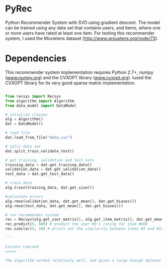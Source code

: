PyRec
=====

Python Recommender System with SVD using gradient descent. The model can be trained using any data set that contains users, and items, where one or more users have rated at least one item.  For testing this recommender system, I used the Movielens dataset (http://www.grouplens.org/node/73). 


Dependencies
=====

This recommender system implementation requires Python 2.7+, numpy (www.numpy.org) and the CVXOPT library (www.cvxopt.org).  Iused the CVXOPT library for its very good sparse matrix implementation.

```python

from recsys import Recsys
from algorithm import Algorithm
from data_model import DataModel

# intialize classes
alg = Algorithm()
dat = DataModel()

# load file
dat.load_from_file("data.csv")

# split data set
dat.split_train_validate_test()

# get training, validation and test sets 
training_data = dat.get_training_data()
validation_data = dat.get_validation_data()
test_data = dat.get_test_data()

# train data
alg.train(training_data, dat.get_size())

#calculate errors
alg.rmse(validation_data, dat.get_mean(), dat.get_biases())
alg.rmse(test_data, dat.get_mean(), dat.get_biases())

# run recommender system
rec = Recsys(alg.get_user_matrix(), alg.get_item_matrix(), dat.get_mean(), *dat.get_biases())
rec.predict(5, 600) # predict the user #5's rating for item #600
rec.similar(5, 10) # prints out the similarity between items #5 and #10

'''

Lessons Learned
=====

The algorithm worked relatively well, and given a large enough dataset and a small enough learning rate, the rmse was close to about .5.  However, Python is not the best language to write a recommender system in, unless you are dropping down to C during parts of it.  Overall, although this recommender system works, it doesn't scale very well. It would have been better to write something like this in a lower level language.
